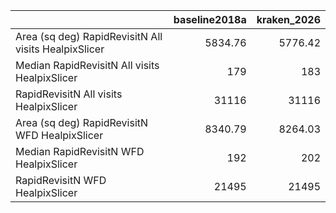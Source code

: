 |                                                      |   baseline2018a |   kraken_2026 |
|:-----------------------------------------------------|----------------:|--------------:|
| Area (sq deg) RapidRevisitN All visits HealpixSlicer |         5834.76 |       5776.42 |
| Median RapidRevisitN All visits HealpixSlicer        |          179    |        183    |
| RapidRevisitN All visits HealpixSlicer               |        31116    |      31116    |
| Area (sq deg) RapidRevisitN WFD HealpixSlicer        |         8340.79 |       8264.03 |
| Median RapidRevisitN WFD HealpixSlicer               |          192    |        202    |
| RapidRevisitN WFD HealpixSlicer                      |        21495    |      21495    |
